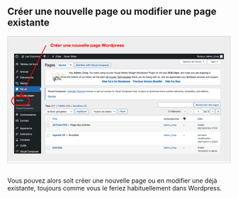 ## Créer une nouvelle page ou modifier une page existante

<div style="border: thin solid lightgrey;">
  <img
    alt="WORDPRESS-LOGIN"
    src="https://raw.githubusercontent.com/multi-coop/datami-website-content/main/images/wordpress/wordpress-admin-help-fr.png"
    />
</div>
<br>

Vous pouvez alors soit créer une nouvelle page ou en modifier une déjà existante, toujours comme vous le feriez habituellement dans Wordpress.
